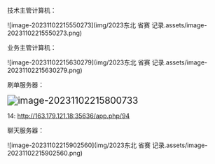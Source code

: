 技术主管计算机：

![image-20231102215550273](img/2023东北 省赛 记录.assets/image-20231102215550273.png)

业务主管计算机：

![image-20231102215630279](img/2023东北 省赛 记录.assets/image-20231102215630279.png)

刷单服务器：

<img src="img/2023东北 省赛 记录.assets/image-20231102215800733.png" alt="image-20231102215800733" style="zoom:150%;" />

14: http://163.179.121.18:35636/app.php/94







聊天服务器：

![image-20231102215902560](img/2023东北 省赛 记录.assets/image-20231102215902560.png)



